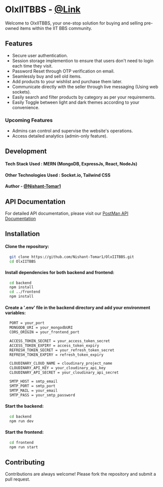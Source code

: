 
# OlxIITBBS - [@Link](https://olxiitbbs.onrender.com)

Welcome to OlxIITBBS, your one-stop solution for buying and selling pre-owned items within the IIT BBS community.


## Features

- Secure user authentication.
- Session storage implemention to ensure that users don't need to login each time they visit.
- Password Reset through OTP verification on email.
- Seamlessly buy and sell old items.
- Add products to your wishlist and purchase them later.
- Communicate directly with the seller through live messaging (Using web sockets).
- Easily search and filter products by category as per your requirements.
- Easily Toggle between light and dark themes according to your convenience.
<!-- - Advertise and feature your product for a minimal fee. -->

### Upcoming Features
- Admins can control and supervise the website's operations.
- Access detailed analytics (admin-only feature).

## Development
#### Tech Stack Used : MERN (MongoDB, ExpressJs, React, NodeJs)
#### Other Technologies Used : Socket.io, Tailwind CSS

#### Author  - [@Nishant-Tomar1](https://www.github.com/Nishant-Tomar1)
## API Documentation

For detailed API documentation, please visit our [PostMan API Documentation](https://documenter.getpostman.com/view/30488668/2sA3XV9fEi)
## Installation

#### Clone the repository:

```bash
  git clone https://github.com/Nishant-Tomar1/OlxIITBBS.git
  cd OlxIITBBS
```

#### Install dependencies for both backend and frontend:

```bash
  cd backend
  npm install
  cd ../frontend
  npm install
```

#### Create a '.env' file in the backend directory and add your environment variables:

```bash
  PORT = your_port
  MONGODB_URI = your_mongodbURI
  CORS_ORIGIN = your_frontend_port

  ACCESS_TOKEN_SECRET = your_access_token_secret
  ACCESS_TOKEN_EXPIRY = access_token_expiry
  REFRESH_TOKEN_SECRET = your_refresh_token_secret
  REFRESH_TOKEN_EXPIRY = refresh_token_expiry

  CLOUDINARY_CLOUD_NAME = cloudinary_project_name
  CLOUDINARY_API_KEY = your_cloudinary_api_key
  CLOUDINARY_API_SECRET = your_cloudinary_api_secret

  SMTP_HOST = smtp_email
  SMTP_PORT = smtp_port
  SMTP_MAIL = your_email
  SMTP_PASS = your_smtp_password
```

#### Start the backend:
```bash
  cd backend
  npm run dev
```
#### Start the frontend:
```bash
  cd frontend
  npm run start
```
## Contributing

Contributions are always welcome!
Please fork the repository and submit a pull request.

